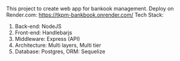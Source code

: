 This project to create web app for bankook management.
Deploy on Render.com: https://tkpm-bankbook.onrender.com/
Tech Stack:
1. Back-end: NodeJS
2. Front-end: Handlebarjs
3. Middleware: Express (API)
4. Architecture: Multi layers, Multi tier
5. Database: Postgres, ORM: Sequelize
